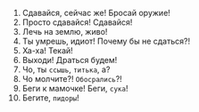 1. Сдавайся, сейчас же! Бросай оружие!
2. Просто сдавайся! Сдавайся!
3. Лечь на землю, живо!
4. Ты умрешь, идиот! Почему бы не сдаться?!
5. Ха-ха! Текай!
6. Выходи! Драться будем!
7. Чо, ты `ссышь`, `титька`, а?
8. Чо молчите?! `Обосрались`?!
9. Беги к мамочке! Беги, `сука`!
10. Бегите, `пидоры`!
